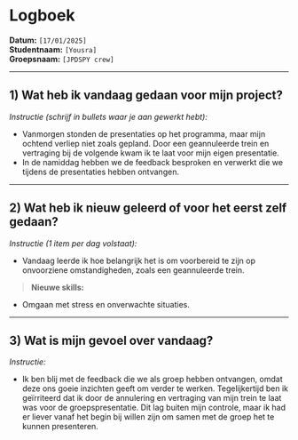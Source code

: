 # Logboek

**Datum:** `[17/01/2025]`  
**Studentnaam:** `[Yousra]`  
**Groepsnaam:** `[JPDSPY crew]`

---

## 1) Wat heb ik vandaag gedaan voor mijn project?

_Instructie (schrijf in bullets waar je aan gewerkt hebt):_

- Vanmorgen stonden de presentaties op het programma, maar mijn ochtend verliep niet zoals gepland. Door een geannuleerde trein en vertraging bij de volgende kwam ik te laat voor mijn eigen presentatie.
- In de namiddag hebben we de feedback besproken en verwerkt die we tijdens de presentaties hebben ontvangen.

---

## 2) Wat heb ik nieuw geleerd of voor het eerst zelf gedaan?

_Instructie (1 item per dag volstaat):_

- Vandaag leerde ik hoe belangrijk het is om voorbereid te zijn op onvoorziene omstandigheden, zoals een geannuleerde trein.

> **Nieuwe skills:**

- Omgaan met stress en onverwachte situaties.

---

## 3) Wat is mijn gevoel over vandaag?

_Instructie:_

- Ik ben blij met de feedback die we als groep hebben ontvangen, omdat deze ons goeie inzichten geeft om verder te werken. Tegelijkertijd ben ik geïrriteerd dat ik door de annulering en vertraging van mijn trein te laat was voor de groepspresentatie. Dit lag buiten mijn controle, maar ik had er liever vanaf het begin bij willen zijn om samen met de groep het te kunnen presenteren.

